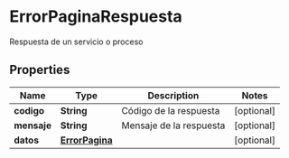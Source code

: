 

# ErrorPaginaRespuesta

Respuesta de un servicio o proceso

## Properties

| Name | Type | Description | Notes |
|------------ | ------------- | ------------- | -------------|
|**codigo** | **String** | Código de la respuesta |  [optional] |
|**mensaje** | **String** | Mensaje de la respuesta |  [optional] |
|**datos** | [**ErrorPagina**](ErrorPagina.md) |  |  [optional] |



